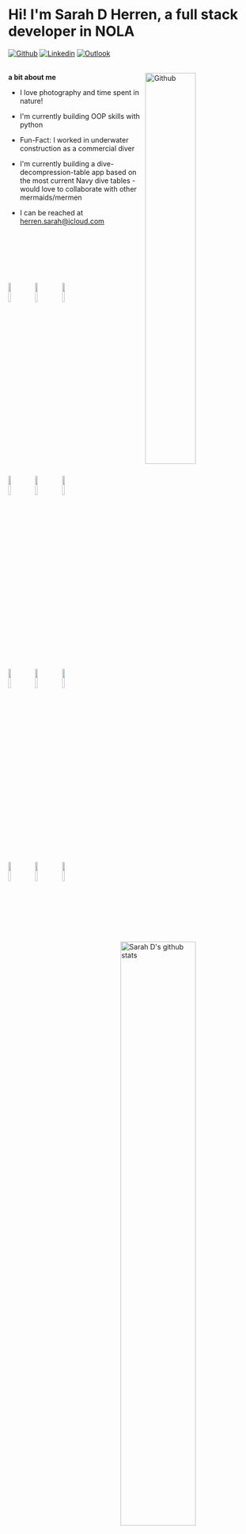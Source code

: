 # Hi! I'm Sarah D Herren, a full stack developer in NOLA

[![Github](https://img.shields.io/badge/-Github-000?style=flat&logo=Github&logoColor=white)](https://github.com/sarahdherren)
[![Linkedin](https://img.shields.io/badge/-LinkedIn-blue?style=flat&logo=Linkedin&logoColor=white)](https://www.linkedin.com/in/sarahdherren/)
[![Outlook](https://img.shields.io/badge/-Outlook-0078D4?style=flat&logo=Microsoft-Outlook&logoColor=white)](mailto:herren.sarah@icloud.com)
</br>
</br>


**a bit about me**
<img width="45%" align="right" alt="Github" src="https://user-images.githubusercontent.com/67919714/146849984-fb391bdb-7a6d-4020-bdb2-7b1c4dd79630.png" />
- I love photography and time spent in nature!

- I'm currently building OOP skills with python

- Fun-Fact: I worked in underwater construction as a commercial diver

- I'm currently building a dive-decompression-table app based on the most current Navy dive tables - would love to collaborate with other mermaids/mermen

- I can be reached at herren.sarah@icloud.com

<p>
  <a href="https://github.com/sarahdherren/handle-path-oz">
    <img width="55%" align="right" alt="Sarah D's github stats" src="https://github-readme-stats.vercel.app/api?username=sarahdherren&show_icons=true&hide_border=true" />
  </a>
  </br>
  </br>
  </br>
  </br>
  </br>
  </br>
  <code><img width="10%" src="https://www.vectorlogo.zone/logos/javascript/javascript-ar21.svg"></code>
  <code><img width="10%" src="https://www.vectorlogo.zone/logos/reactjs/reactjs-ar21.svg"></code>
  <code><img width="10%" src="https://www.vectorlogo.zone/logos/w3_html5/w3_html5-ar21.svg"></code>
  <br />
  <code><img width="10%" src="https://www.vectorlogo.zone/logos/nodejs/nodejs-ar21.svg"></code>
  <code><img width="10%" src="https://www.vectorlogo.zone/logos/expressjs/expressjs-ar21.svg"></code>
  <code><img width="10%" src="https://www.vectorlogo.zone/logos/json/json-ar21.svg"></code>
  <br />
  <code><img width="10%" src="https://www.vectorlogo.zone/logos/mysql/mysql-ar21.svg"></code>
  <code><img width="10%" src="https://www.vectorlogo.zone/logos/sqlite/sqlite-ar21.svg"></code>
  <code><img width="10%" src="https://www.vectorlogo.zone/logos/postgresql/postgresql-ar21.svg"></code>
  <br />
  <code><img width="10%" src="https://www.vectorlogo.zone/logos/heroku/heroku-ar21.svg"></code>
  <code><img width="10%" src="https://www.vectorlogo.zone/logos/visualstudio_code/visualstudio_code-ar21.svg"></code>
  <code><img width="10%" src="https://www.vectorlogo.zone/logos/netlify/netlify-ar21.svg"></code>
</p>


<img src="https://user-images.githubusercontent.com/67919714/144724384-47467b2c-1445-4e46-b6c0-ca14c2be5861.gif" width="100%" />
